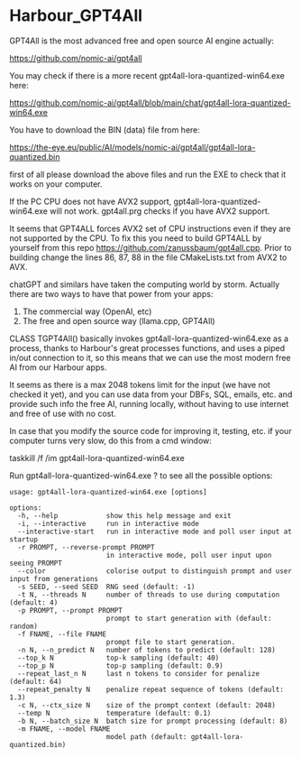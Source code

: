 # Harbour_GPT4All

GPT4All is the most advanced free and open source AI engine actually: 

https://github.com/nomic-ai/gpt4all

You may check if there is a more recent gpt4all-lora-quantized-win64.exe here:

https://github.com/nomic-ai/gpt4all/blob/main/chat/gpt4all-lora-quantized-win64.exe

You have to download the BIN (data) file from here:

https://the-eye.eu/public/AI/models/nomic-ai/gpt4all/gpt4all-lora-quantized.bin

first of all please download the above files and run the EXE to check that it works on your computer. 

If the PC CPU does not have AVX2 support, gpt4all-lora-quantized-win64.exe will not work. gpt4all.prg checks
if you have AVX2 support.

It seems that GPT4ALL forces AVX2 set of CPU instructions even if they are not supported by the CPU. To fix this you need to build GPT4ALL by yourself from this repo https://github.com/zanussbaum/gpt4all.cpp. Prior to building change the lines 86, 87, 88 in the file CMakeLists.txt from AVX2 to AVX.

chatGPT and similars have taken the computing world by storm. Actually there are two ways to have that power from your apps:

1. The commercial way (OpenAI, etc)
2. The free and open source way (llama.cpp, GPT4All)

CLASS TGPT4All() basically invokes gpt4all-lora-quantized-win64.exe as a process, thanks to Harbour's great processes functions,
and uses a piped in/out connection to it, so this means that we can use the most modern free AI from our Harbour apps.

It seems as there is a max 2048 tokens limit for the input (we have not checked it yet), and you can use data from your DBFs,
SQL, emails, etc. and provide such info the free AI, running locally, without having to use internet and free of use with no cost.

In case that you modify the source code for improving it, testing, etc. if your computer turns very slow, do this from a cmd window:

taskkill /f /im gpt4all-lora-quantized-win64.exe

Run gpt4all-lora-quantized-win64.exe ? to see all the possible options:

```
usage: gpt4all-lora-quantized-win64.exe [options]

options:
  -h, --help            show this help message and exit
  -i, --interactive     run in interactive mode
  --interactive-start   run in interactive mode and poll user input at startup
  -r PROMPT, --reverse-prompt PROMPT
                        in interactive mode, poll user input upon seeing PROMPT
  --color               colorise output to distinguish prompt and user input from generations
  -s SEED, --seed SEED  RNG seed (default: -1)
  -t N, --threads N     number of threads to use during computation (default: 4)
  -p PROMPT, --prompt PROMPT
                        prompt to start generation with (default: random)
  -f FNAME, --file FNAME
                        prompt file to start generation.
  -n N, --n_predict N   number of tokens to predict (default: 128)
  --top_k N             top-k sampling (default: 40)
  --top_p N             top-p sampling (default: 0.9)
  --repeat_last_n N     last n tokens to consider for penalize (default: 64)
  --repeat_penalty N    penalize repeat sequence of tokens (default: 1.3)
  -c N, --ctx_size N    size of the prompt context (default: 2048)
  --temp N              temperature (default: 0.1)
  -b N, --batch_size N  batch size for prompt processing (default: 8)
  -m FNAME, --model FNAME
                        model path (default: gpt4all-lora-quantized.bin)
```
